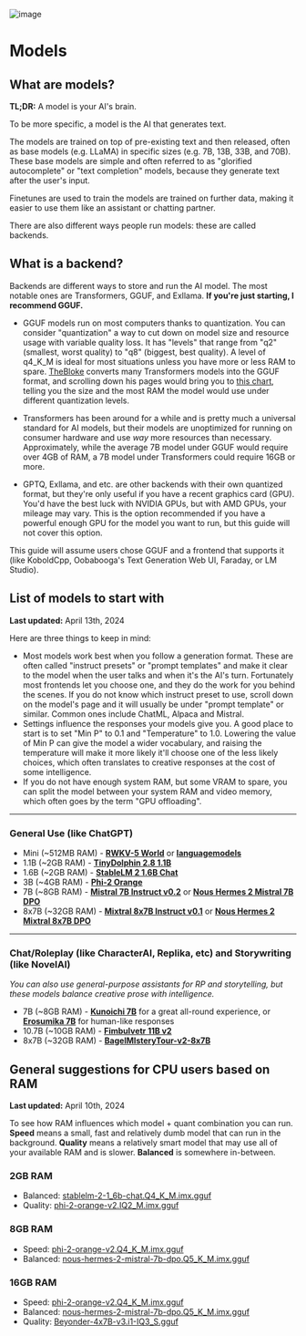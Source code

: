 ![image](https://user-images.githubusercontent.com/55674863/230696024-98ce9e16-f558-4402-ac43-0e7f960c118c.png)

# Models
## What are models?

**TL;DR:** A model is your AI's brain.

To be more specific, a model is the AI that generates text.

The models are trained on top of pre-existing text and then released, often as base models (e.g. LLaMA) in specific sizes (e.g. 7B, 13B, 33B, and 70B). These base models are simple and often referred to as "glorified autocomplete" or "text completion" models, because they generate text after the user's input.

Finetunes are used to train the models are trained on further data, making it easier to use them like an assistant or chatting partner.

There are also different ways people run models: these are called backends.

## What is a backend?

Backends are different ways to store and run the AI model. The most notable ones are Transformers, GGUF, and Exllama. **If you're just starting, I recommend GGUF.**

- GGUF models run on most computers thanks to quantization. You can consider "quantization" a way to cut down on model size and resource usage with variable quality loss. It has "levels" that range from "q2" (smallest, worst quality) to "q8" (biggest, best quality). A level of q4_K_M is ideal for most situations unless you have more or less RAM to spare. [TheBloke](https://huggingface.co/TheBloke) converts many Transformers models into the GGUF format, and scrolling down his pages would bring you to [this chart](https://huggingface.co/TheBloke/Llama-2-7B-GGUF#provided-files), telling you the size and the most RAM the model would use under different quantization levels.

- Transformers has been around for a while and is pretty much a universal standard for AI models, but their models are unoptimized for running on consumer hardware and use *way* more resources than necessary. Approximately, while the average 7B model under GGUF would require over 4GB of RAM, a 7B model under Transformers could require 16GB or more.

- GPTQ, Exllama, and etc. are other backends with their own quantized format, but they're only useful if you have a recent graphics card (GPU). You'd have the best luck with NVIDIA GPUs, but with AMD GPUs, your mileage may vary. This is the option recommended if you have a powerful enough GPU for the model you want to run, but this guide will not cover this option.

This guide will assume users chose GGUF and a frontend that supports it (like KoboldCpp, Oobabooga's Text Generation Web UI, Faraday, or LM Studio).

## List of models to start with
**Last updated:** April 13th, 2024

Here are three things to keep in mind:
- Most models work best when you follow a generation format. These are often called "instruct presets" or "prompt templates" and make it clear to the model when the user talks and when it's the AI's turn. Fortunately most frontends let you choose one, and they do the work for you behind the scenes. If you do not know which instruct preset to use, scroll down on the model's page and it will usually be under "prompt template" or similar. Common ones include ChatML, Alpaca and Mistral.
- Settings influence the responses your models give you. A good place to start is to set "Min P" to 0.1 and "Temperature" to 1.0. Lowering the value of Min P can give the model a wider vocabulary, and raising the temperature will make it more likely it'll choose one of the less likely choices, which often translates to creative responses at the cost of some intelligence.
- If you do not have enough system RAM, but some VRAM to spare, you can split the model between your system RAM and video memory, which often goes by the term "GPU offloading".

* * *

### General Use (like ChatGPT)
- Mini (~512MB RAM) - **[RWKV-5 World](https://huggingface.co/latestissue/rwkv-5-world-ggml-quantized)** or **[languagemodels](https://github.com/jncraton/languagemodels)**
- 1.1B (~2GB RAM) - **[TinyDolphin 2.8 1.1B](https://huggingface.co/Crataco/TinyDolphin-2.8-1.1b-imatrix-GGUF)**
- 1.6B (~2GB RAM) - **[StableLM 2 1.6B Chat](https://huggingface.co/Crataco/stablelm-2-1_6b-chat-imatrix-GGUF)**
- 3B (~4GB RAM) - **[Phi-2 Orange](https://huggingface.co/Crataco/phi-2-orange-v2-imatrix-GGUF)**
- 7B (~8GB RAM) - **[Mistral 7B Instruct v0.2](https://huggingface.co/TheBloke/Mistral-7B-Instruct-v0.2-GGUF)** or **[Nous Hermes 2 Mistral 7B DPO](https://huggingface.co/Crataco/Nous-Hermes-2-Mistral-7B-DPO-imatrix-GGUF)**
- 8x7B (~32GB RAM) - **[Mixtral 8x7B Instruct v0.1](https://huggingface.co/mradermacher/Mixtral-8x7B-Instruct-v0.1-i1-GGUF)** or **[Nous Hermes 2 Mixtral 8x7B DPO](https://huggingface.co/mradermacher/Nous-Hermes-2-Mixtral-8x7B-DPO-i1-GGUF)**

* * *

### Chat/Roleplay (like CharacterAI, Replika, etc) and Storywriting (like NovelAI)
*You can also use general-purpose assistants for RP and storytelling, but these models balance creative prose with intelligence.*
- 7B (~8GB RAM) - **[Kunoichi 7B](https://huggingface.co/Lewdiculous/Kunoichi-DPO-v2-7B-GGUF-Imatrix)** for a great all-round experience, or **[Erosumika 7B](https://huggingface.co/Lewdiculous/Erosumika-7B-v3-0.2-GGUF-IQ-Imatrix)** for human-like responses
- 10.7B (~10GB RAM) - **[Fimbulvetr 11B v2](https://huggingface.co/mradermacher/Fimbulvetr-11B-v2-i1-GGUF)**
- 8x7B (~32GB RAM) - **[BagelMIsteryTour-v2-8x7B](https://huggingface.co/ycros/BagelMIsteryTour-v2-8x7B-GGUF)**

## General suggestions for CPU users based on RAM
**Last updated:** April 10th, 2024

To see how RAM influences which model + quant combination you can run. **Speed** means a small, fast and relatively dumb model that can run in the background. **Quality** means a relatively smart model that may use all of your available RAM and is slower. **Balanced** is somewhere in-between.
### 2GB RAM
- Balanced: [stablelm-2-1_6b-chat.Q4_K_M.imx.gguf](https://huggingface.co/Crataco/stablelm-2-1_6b-chat-imatrix-GGUF/blob/main/stablelm-2-1_6b-chat.Q4_K_M.imx.gguf)
- Quality: [phi-2-orange-v2.IQ2_M.imx.gguf](https://huggingface.co/Crataco/phi-2-orange-v2-imatrix-GGUF/blob/main/phi-2-orange-v2.IQ2_M.imx.gguf)
### 8GB RAM
- Speed: [phi-2-orange-v2.Q4_K_M.imx.gguf](https://huggingface.co/Crataco/phi-2-orange-v2-imatrix-GGUF/blob/main/phi-2-orange-v2.Q4_K_M.imx.gguf)
- Balanced: [nous-hermes-2-mistral-7b-dpo.Q5_K_M.imx.gguf](https://huggingface.co/Crataco/Nous-Hermes-2-Mistral-7B-DPO-imatrix-GGUF/blob/main/nous-hermes-2-mistral-7b-dpo.Q5_K_M.imx.gguf)
### 16GB RAM
- Speed: [phi-2-orange-v2.Q4_K_M.imx.gguf](https://huggingface.co/Crataco/phi-2-orange-v2-imatrix-GGUF/blob/main/phi-2-orange-v2.Q4_K_M.imx.gguf)
- Balanced: [nous-hermes-2-mistral-7b-dpo.Q5_K_M.imx.gguf](https://huggingface.co/Crataco/Nous-Hermes-2-Mistral-7B-DPO-imatrix-GGUF/blob/main/nous-hermes-2-mistral-7b-dpo.Q5_K_M.imx.gguf)
- Quality: [Beyonder-4x7B-v3.i1-IQ3_S.gguf](https://huggingface.co/mradermacher/Beyonder-4x7B-v3-i1-GGUF/blob/main/Beyonder-4x7B-v3.i1-IQ3_S.gguf)
